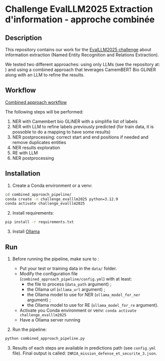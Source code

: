 # Challenge EvalLLM2025 Extraction d'information - approche combinée

## Description
This repository contains our work for the [EvalLLM2025 challenge](https://evalllm2025.sciencesconf.org/resource/page/id/5) about information extraction (Named Entity Recognition and Relations Extraction).

We tested two different approaches: using only LLMs (see the repository at: ) and using a combined approach that leverages CamemBERT Bio GLiNER along with an LLM to refine the results.

## Workflow
[Combined approach workflow](documentation/combined_approach_workflow.png)

The following steps will be performed:
1. NER with Camembert bio GLiNER with a simplifie list of labels
2. NER with LLM to refine labels previously predicted (for train data, it is possoble to do a mapping to have some results)
3. NER postprocessing: correct start and end positions if needed and remove duplicates entities
4. NER results exploration
5. RE with LLM
6. NER postprocessing

## Installation
1. Create a Conda environment or a venv:
```bash
cd combined_approach_pipeline/
conda create -n challenge_evalllm2025 python=3.12.9
conda activate challenge_evalllm2025
```

2. Install requirements:
```bash
pip install -r requirements.txt
```

3. Install [Ollama](https://ollama.com/download)

## Run

1. Before running the pipeline, make sure to :
    - Put your test or training data in the `data/` folder. 
    - Modify the configuration file (`combined_approach_pipeline/config.yml`) with at least:
        - the file to process (`data_path` argument) ;
        - the Ollama url (`ollama_url` argument) ;
        - the Ollama model to use for NER (`ollama_model_for_ner` argument) ;
        - the Ollama model to use for RE (`ollama_model_for_re` argument).
    - Activate you Conda environment or venv: `conda activate challenge_evalllm2025`
    - Have a Ollama server running

2. Run the pipeline:
```bash
python combined_approach_pipeline.py
```

3. Results of each steps are available in predictions path (see `config.yml` file). Final output is called: `INRIA_mission_defense_et_securite_3.json`.